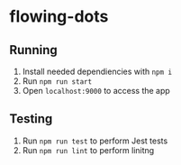 # flowing-dots

## Running
1. Install needed dependiencies with `npm i`
2. Run `npm run start`
3. Open `localhost:9000` to access the app

## Testing
1. Run `npm run test` to perform Jest tests
2. Run `npm run lint` to perform linitng 
